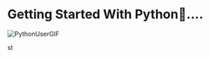 # Getting Started With Python🐍....

![PythonUserGIF](https://github.com/user-attachments/assets/24eba15d-8ecd-4b34-b40b-1a4ffd6ac289)

st
